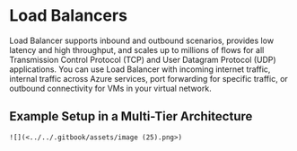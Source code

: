 # Load Balancers

Load Balancer supports inbound and outbound scenarios, provides low latency and high throughput, and scales up to millions of flows for all Transmission Control Protocol (TCP) and User Datagram Protocol (UDP) applications. You can use Load Balancer with incoming internet traffic, internal traffic across Azure services, port forwarding for specific traffic, or outbound connectivity for VMs in your virtual network.

## Example Setup in a Multi-Tier Architecture&#x20;

```![](<../../.gitbook/assets/image (25).png>)```
